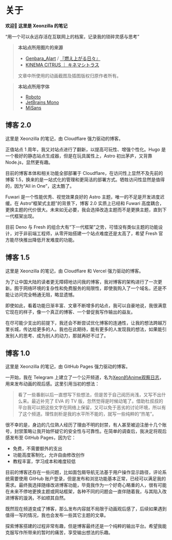 # 关于

**欢迎👋 这里是 Xeonzilla 的笔记**

“用一个可以永远存活在互联网上的档案，记录我的琐碎灵感与思考”

>**本站点所用图片的来源**
>
>- [Genbara_AIart](https://www.pixiv.net/users/93339628) / [『燃え上がる日々』](https://www.pixiv.net/artworks/113526551)
>- [KINEMA CITRUS ｜ キネマシトラス](https://kinemacitrus.biz/)
>
>文章中所使用的动画截图及插图版权归原作者所有。

>**本站点所用字体**
>
>- [Roboto](https://fonts.google.com/specimen/Roboto)
>- [JetBrains Mono](https://www.jetbrains.com/lp/mono/)
>- [MiSans](https://hyperos.mi.com/font/zh/)

## 博客 2.0

这里是 Xeonzilla 的笔记，由 Cloudflare 强力驱动的博客。

正值站点 1 周年，我又对站点进行了翻新，以提高可玩性、增强个性化。Hugo 是一个极好的静态站点生成器，但是在玩具属性上，Astro 初出茅庐，又背靠 Node.js，显然更有趣。

目前的博客本体和相关功能全部部署于 Cloudflare，在访问性上显然不及先前的博客 1.5，换来的是一站式化的管理和更简洁的部署方式。牺牲访问性显然是值得的，因为“All in One”，这太酷了。

Fuwari 是一个性能优秀、视觉效果良好的 Astro 主题，唯一的不足是开发进度迟缓。在 Astro“框架式主题”的背景下，博客 2.0 实质上已经和 Fuwari 高度耦合，更换主题的代价很大。未来如无必要，我会选择改造主题而不是更换主题，直到下一代框架出现。

目前 Deno 与 Fresh 的组合大有“下一代框架”之势，可惜没有类似主题的功能设计，对于非前端工程师，从零开始搭建一个站点难度还是太高了，希望 Fresh 官方能尽快推出降低开发难度的功能。

## 博客 1.5

这里是 Xeonzilla 的笔记，由 Cloudflare 和 Vercel 强力驱动的博客。

为了让中国大陆的读者更无障碍地访问我的博客，我对博客的架构进行了一次更新。囿于网络环境的复杂性和免费服务的局限性，即使我购入了一个域名，还是不能让访问完全畅通无阻，略显遗憾。

即使如此，看着功能日渐丰富、文章不断增多的站点，我可以自豪地说，我很满意它现在的样子，像一个真正的博客、一个督促我写作输出的益友。

在尽可能少支出的前提下，我还会不断尝试优化博客的连通性，让我的想法跨越万里长城，传达给更多的人。我也在此期待，能有更多的人发现我的想法，如果能引发别人的思考、成为别人的动力，那就再好不过了。

## 博客 1.0

这里是 Xeonzilla 的笔记，由 GitHub Pages 强力驱动的博客。

一开始，我在 Telegram 上建立了一个公开频道，名为[Xeon的Anime观察日志](https://t.me/XeonAnimeLog)，用来发布动画的观后感。这里引用当初的想法：

>看了一些番剧以后一直想写下些想法，但是苦于自己阅历尚浅，又写不出什么来。最近补完了 EVA 的 TV 版，忽然觉得是时候动笔了。借助杜叔叔的平台我可以把这些文字在网络上保留，又可以免于恶劣的讨论环境，所以有了这个频道。理性剖析是我的水平所不能的，就写一些纯粹的“热笔”。

很不幸的是，身边的几位熟人经历了理由不明的封禁，有人甚至被迫注册十几个账号，封禁策略让我开始怀疑它的安全性与可靠性。在简单的调查后，我决定将观后感发布至 GitHub Pages，因为它：

- 免费，不需要额外的支出
- 功能高度客制化，允许自由修改创作
- 教程丰富，学习成本和难度较低

目前的博客还存在一些问题，比如面包屑导航无法基于用户操作显示路径，评论系统需要使用 GitHub 账户登录，但是发布和浏览功能基本正常，已经可以满足我的需求。最终我选择随缘改进博客功能，毕竟我作为一个好奇心略重的人，很有可能在未来不停地更换主题或网站框架，各种不同的问题会一直伴随着我，与其陷入改进博客的漩涡，不如顺其自然。

既然现在频道变成了博客，那么发布内容就不局限于动画观后感了，后续如果遇到值得一写的情况，我也会发布一些其它主题的文章。

探索博客搭建的过程非常有趣，但是博客最终还是一个纯粹的输出平台。希望我能克服写作所带来的暂时的痛苦，享受输出想法的乐趣。
